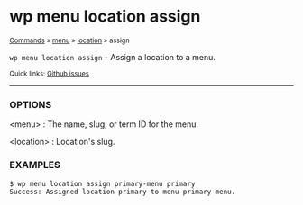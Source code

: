 # wp menu location assign

<small>[Commands](/commands/) &raquo; [menu](/commands/menu/) &raquo; [location](/commands/menu/location/) &raquo; assign</small>

`wp menu location assign` - Assign a location to a menu.

<small>Quick links: <a href="https://github.com/wp-cli/wp-cli/issues?q=is%3Aopen+label%3Acommand%3Amenu-location-assign+sort%3Aupdated-desc">Github issues</a></small>

<hr />

### OPTIONS

&lt;menu&gt;
: The name, slug, or term ID for the menu.

&lt;location&gt;
: Location's slug.

### EXAMPLES

    $ wp menu location assign primary-menu primary
    Success: Assigned location primary to menu primary-menu.



